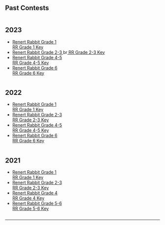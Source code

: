 
  <h2> Past Contests </h2>
<div class="row">
  <div class="column">
       <h2> 2023</h2>
    <p>
      <ul>
                <li> <a href="renertrabbit/2023 Renert Rabbit Gr1.pdf"> Renert Rabbit Grade 1 </a>   <br><a href="renertrabbit/2023 Renert Rabbit Gr1 SOLUTIONS.pdf"> RR Grade 1 Key</a>  </li>
        <li> <a href="renertrabbit/2023 Renert Rabbit Gr2-3.pdf"> Renert Rabbit Grade 2-3 </a>br<a href="renertrabbit/2023 Renert Rabbit Gr2-3 SOLUTIONS.pdf"> RR Grade 2-3 Key </a>  </li>
        <li> <a href="renertrabbit/2023 Renert Rabbit Gr4-5.pdf"> Renert Rabbit Grade 4-5 </a><br><a href="renertrabbit/2023 Renert Rabbit Gr4-5 SOLUTIONS.pdf">RR Grade 4-5 Key </a>  </li>
         <li> <a href="renertrabbit/2023 Renert Rabbit Gr6.pdf"> Renert Rabbit Grade 6 </a>  <br> <a href="renertrabbit/2023 Renert Rabbit Gr6 SOLUTIONS.pdf"> RR Grade 6 Key </a>  </li>
             </ul> 
    </p>
 
  </div>
  
  <div class="column">
    <h2> 2022 </h2>
   <p>
      <ul>
                <li> <a href="renertrabbit/2022RenertRabbit_Gr1.pdf"> Renert Rabbit Grade 1 </a>  <br> <a href="renertrabbit/2022RenertRabbit_Gr1_KEY.pdf"> RR Grade 1 Key</a>  </li>
        <li> <a href="renertrabbit/2022RenertRabbit_Gr2-3_revised.pdf"> Renert Rabbit Grade 2-3 </a><br><a href="renertrabbit/2022RenertRabbit_Gr2-3_KEY.pdf"> RR Grade 2-3 Key </a>  </li>
        <li> <a href="renertrabbit/2022RenertRabbit_Gr4-5.pdf"> Renert Rabbit Grade 4-5 </a><br><a href="renertrabbit/2022RenertRabbit_Gr4-5_KEY.pdf">RR Grade 4-5 Key </a>  </li>
         <li> <a href="renertrabbit/2022RenertRabbit_Gr6_revised.pdf"> Renert Rabbit Grade 6 </a><br>   <a href="renertrabbit/2022RenertRabbit_Gr6_KEY.pdf"> RR Grade 6 Key </a>  </li>
             </ul> 
    </p>
      </div>

<div class="column">
    <h2> 2021 </h2>
   <p>
      <ul>
                <li> <a href="renertrabbit/2021RenertRabbit_Gr1.pdf"> Renert Rabbit Grade 1 </a> <br>  <a href="renertrabbit/2021RenertRabbit_Gr1_KEY.pdf"> RR Grade 1 Key</a>  </li>
        <li> <a href="renertrabbit/2021RenertRabbit_Gr2-3.pdf"> Renert Rabbit Grade 2-3 </a><br><a href="renertrabbit/2021RenertRabbit_Gr2-3 KEY.pdf"> RR Grade 2-3 Key </a>  </li>
        <li> <a href="renertrabbit/renertrabbit/2021RenertRabbit_Gr4.pdf"> Renert Rabbit Grade 4 </a><br><a href="renertrabbit/2021RenertRabbit_Gr4_KEY.pdf">RR Grade 4 Key </a>  </li>
         <li> <a href="renertrabbit/renertrabbit/2021RenertRabbit_Gr5-6.pdf"> Renert Rabbit Grade 5-6 </a> <br>  <a href="renertrabbit/2021RenertRabbit_Gr5-6_KEY.pdf"> RR Grade 5-6 Key </a>  </li>
             </ul> 
    </p>
      </div>

<hr>



